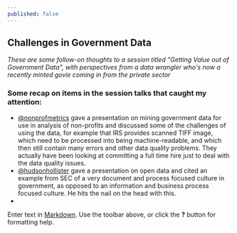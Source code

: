 ```yaml
---
published: false
---
```


## Challenges in Government Data

_These are some follow-on thoughts to a session titled "Getting Value out of Government Data", with perspectives from a data wrangler who's now a recently minted  govie coming in from the private sector_

### Some recap on items in the session talks that caught my attention:

- [@nonprofmetrics](http://twitter.com/nonprofmetrics) gave a presentation on mining government data for use in analysis of non-profits and discussed some of the challenges of using the data, for example that IRS provides scanned TIFF image, which need to be processed into being machine-readable, and which then still contain many errors and other data quality problems.  They actually have been looking at committing a full time hire just to deal with the data quality issues.
- [@hudsonhollister](http://twitter.com/hudsonhollister) gave a presentation on open data and cited an example from SEC of a very document and process focused culture in government, as opposed to an information and business process focused culture.  He hits the nail on the head with this.
- 


Enter text in [Markdown](http://daringfireball.net/projects/markdown/). Use the toolbar above, or click the **?** button for formatting help.
